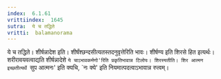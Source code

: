 ```yaml
---
index:  6.1.61
vrittiindex:  1645
sutra:  ये च तद्धिते
vritti:  balamanorama 
---
```


ये च तद्धिते। शीर्षन्नादेश इति। शीर्षंश्छन्दसीत्यतस्तदनुवृत्तेरिति भावः। शीर्षण्य इति शिरसे हित इत्यर्थः। शरीरावयवत्वाद्यति शीर्षन्नादेशे `ये चाऽभावकर्मणो'रिति प्रकृतिभावान्न टिलोपः। शिरस्यतीति। शिर आत्मन इच्छतीत्यर्थे `सुप आत्मनः' इति क्यचि, `नः क्ये' इति नियमात्पदत्वाऽभावान्न रुत्वम्।

